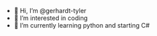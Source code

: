 - 👋 Hi, I’m @gerhardt-tyler
- 👀 I’m interested in coding
- 🌱 I’m currently learning python and starting C#


<!---
gerhardt-tyler/gerhardt-tyler is a ✨ special ✨ repository because its `README.md` (this file) appears on your GitHub profile.
You can click the Preview link to take a look at your changes.
--->
